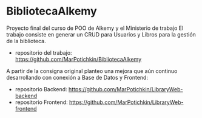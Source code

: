 # BibliotecaAlkemy

Proyecto final del curso de POO de Alkemy y el Ministerio de trabajo
El trabajo consiste en generar un CRUD para Usuarios y Libros para la gestión de la biblioteca.
- repositorio del trabajo: https://github.com/MarPotichkin/BibliotecaAlkemy

A partir de la consigna original planteo una mejora que aún continuo desarrollando con
conexión a Base de Datos y Frontend:
- repositorio Backend: https://github.com/MarPotichkin/LibraryWeb-backend
- repositorio Frontend: https://github.com/MarPotichkin/LibraryWeb-frontend